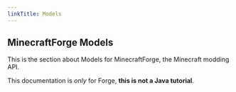 ```yaml
---
linkTitle: Models
---
```


<article class="docs-entry">
<h1 id="minecraftforge-documentation">MinecraftForge Models</h1>
<p>This is the section about Models for <a>MinecraftForge</a>, the Minecraft modding API.</p>
<p>This documentation is <em>only</em> for Forge, <strong>this is not a Java tutorial</strong>.</p>
</article>